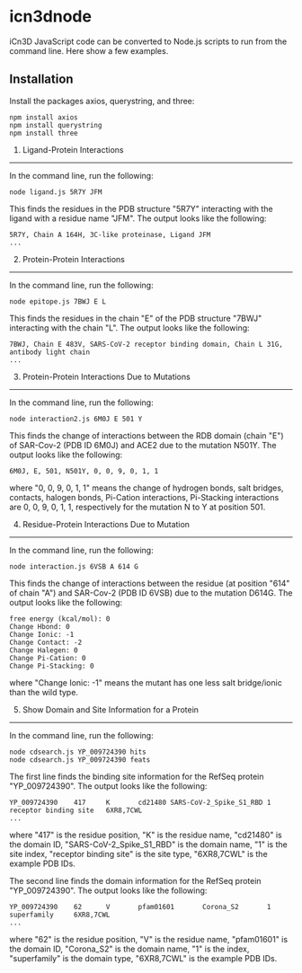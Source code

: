 icn3dnode
=========

iCn3D JavaScript code can be converted to Node.js scripts to run from the command line. Here show a few examples.

Installation
------------

Install the packages axios, querystring, and three:

    npm install axios
    npm install querystring
    npm install three

1. Ligand-Protein Interactions
------------------------------

In the command line, run the following:

    node ligand.js 5R7Y JFM

This finds the residues in the PDB structure "5R7Y" interacting with the ligand with a residue name "JFM". The output looks like the following:

    5R7Y, Chain A 164H, 3C-like proteinase, Ligand JFM
    ...
    
2. Protein-Protein Interactions
-------------------------------

In the command line, run the following:

    node epitope.js 7BWJ E L

This finds the residues in the chain "E" of the PDB structure "7BWJ" interacting with the chain "L". The output looks like the following:

    7BWJ, Chain E 483V, SARS-CoV-2 receptor binding domain, Chain L 31G, antibody light chain
    ...
    
3. Protein-Protein Interactions Due to Mutations
------------------------------------------------

In the command line, run the following:

    node interaction2.js 6M0J E 501 Y

This finds the change of interactions between the RDB domain (chain "E") of SAR-Cov-2 (PDB ID 6M0J) and ACE2 due to the mutation N501Y. The output looks like the following:

    6M0J, E, 501, N501Y, 0, 0, 9, 0, 1, 1
    
where "0, 0, 9, 0, 1, 1" means the change of hydrogen bonds, salt bridges, contacts, halogen bonds, Pi-Cation interactions, Pi-Stacking interactions are 0, 0, 9, 0, 1, 1, respectively for the mutation N to Y at position 501.

4. Residue-Protein Interactions Due to Mutation
------------------------------------------------

In the command line, run the following:

    node interaction.js 6VSB A 614 G

This finds the change of interactions between the residue (at position "614" of chain "A") and SAR-Cov-2 (PDB ID 6VSB) due to the mutation D614G. The output looks like the following:

    free energy (kcal/mol): 0
    Change Hbond: 0
    Change Ionic: -1
    Change Contact: -2
    Change Halegen: 0
    Change Pi-Cation: 0
    Change Pi-Stacking: 0

where "Change Ionic: -1" means the mutant has one less salt bridge/ionic than the wild type.

5. Show Domain and Site Information for a Protein
-------------------------------------------------

In the command line, run the following:

    node cdsearch.js YP_009724390 hits
    node cdsearch.js YP_009724390 feats

The first line finds the binding site information for the RefSeq protein "YP_009724390". The output looks like the following:

    YP_009724390    417     K       cd21480 SARS-CoV-2_Spike_S1_RBD 1       receptor binding site   6XR8,7CWL
    ...
    
where "417" is the residue position, "K" is the residue name, "cd21480" is the domain ID, "SARS-CoV-2_Spike_S1_RBD" is the domain name, "1" is the site index, "receptor binding site" is the site type, "6XR8,7CWL" is the example PDB IDs.


The second line finds the domain information for the RefSeq protein "YP_009724390". The output looks like the following:

    YP_009724390    62      V       pfam01601       Corona_S2       1       superfamily     6XR8,7CWL    
    ...
    
where "62" is the residue position, "V" is the residue name, "pfam01601" is the domain ID, "Corona_S2" is the domain name, "1" is the index, "superfamily" is the domain type, "6XR8,7CWL" is the example PDB IDs.
